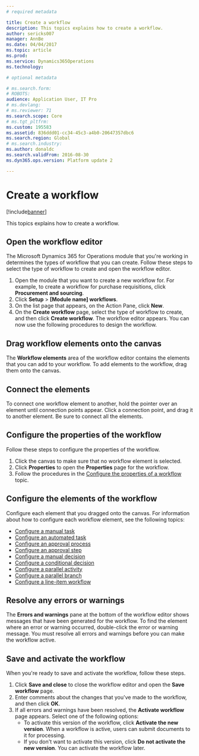 ```yaml
---
# required metadata

title: Create a workflow
description: This topics explains how to create a workflow.
author: sericks007
manager: AnnBe
ms.date: 04/04/2017
ms.topic: article
ms.prod: 
ms.service: Dynamics365Operations
ms.technology: 

# optional metadata

# ms.search.form: 
# ROBOTS: 
audience: Application User, IT Pro
# ms.devlang: 
# ms.reviewer: 71
ms.search.scope: Core
# ms.tgt_pltfrm: 
ms.custom: 195583
ms.assetid: 836ddd01-cc34-45c3-a4b0-20647357dbc6
ms.search.region: Global
# ms.search.industry: 
ms.author: donaldc
ms.search.validFrom: 2016-08-30
ms.dyn365.ops.version: Platform update 2

---
```


# Create a workflow

[!include[banner](../includes/banner.md)]


This topics explains how to create a workflow.

Open the workflow editor
------------------------

The Microsoft Dynamics 365 for Operations module that you're working in determines the types of workflow that you can create. Follow these steps to select the type of workflow to create and open the workflow editor.

1.  Open the module that you want to create a new workflow for. For example, to create a workflow for purchase requisitions, click **Procurement and sourcing**.
2.  Click **Setup** &gt; **\[Module name\] workflows**.
3.  On the list page that appears, on the Action Pane, click **New**.
4.  On the **Create workflow** page, select the type of workflow to create, and then click **Create workflow**. The workflow editor appears. You can now use the following procedures to design the workflow.

## Drag workflow elements onto the canvas
The **Workflow elements** area of the workflow editor contains the elements that you can add to your workflow. To add elements to the workflow, drag them onto the canvas.

## Connect the elements
To connect one workflow element to another, hold the pointer over an element until connection points appear. Click a connection point, and drag it to another element. Be sure to connect all the elements.

## Configure the properties of the workflow
Follow these steps to configure the properties of the workflow.

1.  Click the canvas to make sure that no workflow element is selected.
2.  Click **Properties** to open the **Properties** page for the workflow.
3.  Follow the procedures in the [Configure the properties of a workflow](configure-workflow-properties.md) topic.

## Configure the elements of the workflow
Configure each element that you dragged onto the canvas. For information about how to configure each workflow element, see the following topics:

-   [Configure a manual task](configure-manual-task-workflow.md)
-   [Configure an automated task](configure-automated-task-workflow.md)
-   [Configure an approval process](configure-approval-process-workflow.md)
-   [Configure an approval step](configure-approval-step-workflow.md)
-   [Configure a manual decision](configure-manual-decision-workflow.md)
-   [Configure a conditional decision](configure-conditional-decision-workflow.md)
-   [Configure a parallel activity](configure-parallel-activity-workflow.md)
-   [Configure a parallel branch](configure-parallel-branch-workflow.md)
-   [Configure a line-item workflow](configure-line-item-workflow.md)

## Resolve any errors or warnings
The **Errors and warnings** pane at the bottom of the workflow editor shows messages that have been generated for the workflow. To find the element where an error or warning occurred, double-click the error or warning message. You must resolve all errors and warnings before you can make the workflow active.

## Save and activate the workflow
When you're ready to save and activate the workflow, follow these steps.

1.  Click **Save and close** to close the workflow editor and open the **Save workflow** page.
2.  Enter comments about the changes that you've made to the workflow, and then click **OK**.
3.  If all errors and warnings have been resolved, the **Activate workflow** page appears. Select one of the following options:
    -   To activate this version of the workflow, click **Activate the new version**. When a workflow is active, users can submit documents to it for processing.
    -   If you don't want to activate this version, click **Do not activate the new version**. You can activate the workflow later.





